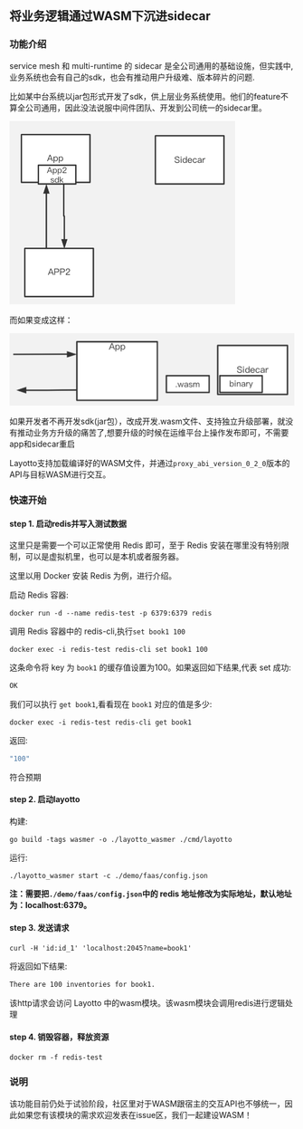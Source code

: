 ## 将业务逻辑通过WASM下沉进sidecar
### 功能介绍
service mesh 和 multi-runtime 的 sidecar 是全公司通用的基础设施，但实践中,业务系统也会有自己的sdk，也会有推动用户升级难、版本碎片的问题.

比如某中台系统以jar包形式开发了sdk，供上层业务系统使用。他们的feature不算全公司通用，因此没法说服中间件团队、开发到公司统一的sidecar里。

![img_1.png](../../../img/wasm/img_1.png)

而如果变成这样：

![img.png](../../../img/wasm/img.png)

如果开发者不再开发sdk(jar包），改成开发.wasm文件、支持独立升级部署，就没有推动业务方升级的痛苦了,想要升级的时候在运维平台上操作发布即可，不需要app和sidecar重启

Layotto支持加载编译好的WASM文件，并通过`proxy_abi_version_0_2_0`版本的API与目标WASM进行交互。

### 快速开始

#### step 1. 启动redis并写入测试数据

这里只是需要一个可以正常使用 Redis 即可，至于 Redis 安装在哪里没有特别限制，可以是虚拟机里，也可以是本机或者服务器。

这里以用 Docker 安装 Redis 为例，进行介绍。

启动 Redis 容器:

```shell
docker run -d --name redis-test -p 6379:6379 redis
```

调用 Redis 容器中的 redis-cli,执行`set book1 100` 

```shell
docker exec -i redis-test redis-cli set book1 100
```

这条命令将 key 为 `book1` 的缓存值设置为100。如果返回如下结果,代表 set 成功:

```bash
OK
```

我们可以执行 `get book1`,看看现在 `book1` 对应的值是多少:

```shell
docker exec -i redis-test redis-cli get book1
```

返回:

```bash
"100"
```

符合预期

#### step 2. 启动layotto

构建:

```shell @if.not.exist layotto_wasmer
go build -tags wasmer -o ./layotto_wasmer ./cmd/layotto
```

运行:

```shell @background
./layotto_wasmer start -c ./demo/faas/config.json
```

**注：需要把`./demo/faas/config.json`中的 redis 地址修改为实际地址，默认地址为：localhost:6379。**

#### step 3. 发送请求

```shell
curl -H 'id:id_1' 'localhost:2045?name=book1'
```

将返回如下结果:

```bash
There are 100 inventories for book1.
```

该http请求会访问 Layotto 中的wasm模块。该wasm模块会调用redis进行逻辑处理

#### step 4. 销毁容器，释放资源

```shell
docker rm -f redis-test
```

### 说明

该功能目前仍处于试验阶段，社区里对于WASM跟宿主的交互API也不够统一，因此如果您有该模块的需求欢迎发表在issue区，我们一起建设WASM！